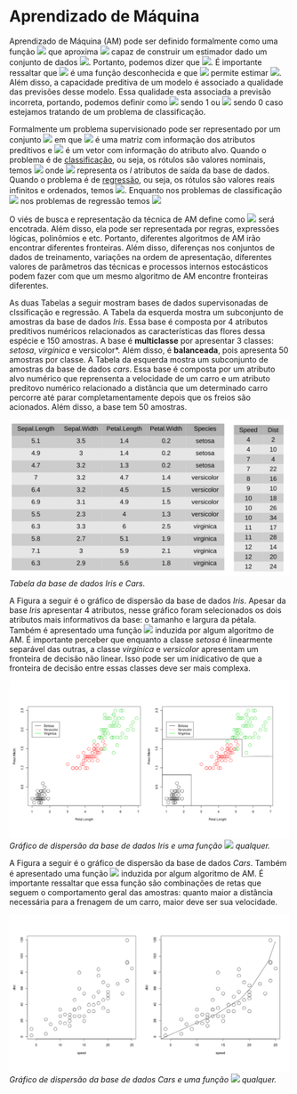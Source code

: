  # Aprendizado de Máquina

Aprendizado de Máquina (AM) pode ser definido formalmente como uma função <img src="https://render.githubusercontent.com/render/math?math=\hat{f}"/> que aproxima <img src="https://render.githubusercontent.com/render/math?math=f"/> capaz de construir um estimador dado um conjunto de dados   <img src="https://render.githubusercontent.com/render/math?math=(X, y)"/>. Portanto, podemos dizer que <img src="https://render.githubusercontent.com/render/math?math=\{ (X, y) \|  \hat{f}(X) \approx f(X)\}"/>. É importante ressaltar que <img src="https://render.githubusercontent.com/render/math?math=f"/> é uma função desconhecida e que <img src="https://render.githubusercontent.com/render/math?math=\hat{f}"/> permite estimar <img src="https://render.githubusercontent.com/render/math?math=f"/>. Além disso, a capacidade preditiva de um modelo é associado a qualidade das previsões desse modelo. Essa qualidade esta associada a previsão incorreta, portando, podemos definir como <img src="https://render.githubusercontent.com/render/math?math=\hat{f}(X) \neq f(X)"/> sendo 1 ou <img src="https://render.githubusercontent.com/render/math?math=\hat{f}(X) = f(X)"/> sendo 0 caso estejamos tratando de um problema de classificação.  

Formalmente um problema supervisionado pode ser representado por um conjunto <img src="https://render.githubusercontent.com/render/math?math=(X, y)"/> em que <img src="https://render.githubusercontent.com/render/math?math=X"/> é uma matriz com informação dos atributos preditivos e <img src="https://render.githubusercontent.com/render/math?math=y"/> é um vetor com informação do atributo alvo. Quando o problema é de [classificação](class), ou seja, os rótulos são valores nominais, temos <img src="https://render.githubusercontent.com/render/math?math=y = \{c_1, c_2,...c_l \}"/> onde <img src="https://render.githubusercontent.com/render/math?math=c_l"/> representa os *l* atributos de saída da base de dados. Quando o problema é de [regressão](regr), ou seja, os rótulos são valores reais infinitos e ordenados, temos <img src="https://render.githubusercontent.com/render/math?math=y = \mathbb{R}"/>. Enquanto nos problemas de classificação <img src="https://render.githubusercontent.com/render/math?math=\hat{f}(X_i) \in \{c_1, c_2,...c_l\}"/> nos problemas de regressão temos <img src="https://render.githubusercontent.com/render/math?math=\hat{f}(X_i) \in \mathbb{R}"/>

O viés de busca e representação da técnica de AM define como <img src="https://render.githubusercontent.com/render/math?math=\hat{f}"/> será encotrada. Além disso, ela pode ser representada por regras, expressões lógicas, polinômios e etc. Portanto, diferentes algoritmos de AM irão encontrar diferentes fronteiras. Além disso, diferenças nos conjuntos de dados de treinamento, variações na ordem de apresentação, diferentes valores de parâmetros das técnicas e processos internos estocásticos podem fazer com que um mesmo algoritmo de AM encontre fronteiras diferentes.

As duas Tabelas a seguir mostram bases de dados supervisonadas de clssificação e regressão. A Tabela da esquerda mostra um subconjunto de amostras da base de dados *Iris*. Essa base é composta por 4 atributos preditivos numéricos relacionados as características das flores dessa espécie e 150 amostras. A base é **multiclasse** por apresentar 3 classes: *setosa*, *virgínica* e versicolor*. Além disso, é **balanceada**, pois apresenta 50 amostras por classe. A Tabela da esquerda mostra um subconjunto de amostras da base de dados *cars*.  Essa base é composta por um atributo alvo numérico que reprensenta a velocidade de um carro e um atributo preditovo numérico relacionado a distância que um determinado carro percorre até parar completamentamente depois que os freios são acionados. Além disso, a base tem 50 amostras.

![](bases.png) *Tabela da base de dados Iris e Cars.*

A Figura a seguir é o gráfico de dispersão da base de dados *Iris*. Apesar da base *Iris* apresentar 4 atributos, nesse gráfico foram selecionados os dois atributos mais informativos da base: o tamanho e largura da pétala. Também é apresentado uma função <img src="https://render.githubusercontent.com/render/math?math=\hat{f}"/> induzida por algum algoritmo de AM. É importante perceber que enquanto a classe *setosa* é linearmente separável das outras, a classe *virgínica* e *versicolor* apresentam um fronteira de decisão não linear. Isso pode ser um inidicativo de que a fronteira de decisão entre essas classes deve ser mais complexa.  

![](iris_model.png) *Gráfico de dispersão da base de dados Iris e uma função <img src="https://render.githubusercontent.com/render/math?math=\hat{f}"/> qualquer.*

A Figura a seguir é o gráfico de dispersão da base de dados *Cars*. Também é apresentado uma função <img src="https://render.githubusercontent.com/render/math?math=\hat{f}"/> induzida por algum algoritmo de AM. É importante ressaltar que essa função são combinações de retas que seguem o comportamento geral das amostras: quanto maior a distância necessária para a frenagem de um carro, maior deve ser sua velocidade. 

![](cars_model.png) *Gráfico de dispersão da base de dados Cars e uma função <img src="https://render.githubusercontent.com/render/math?math=\hat{f}"/> qualquer.*

